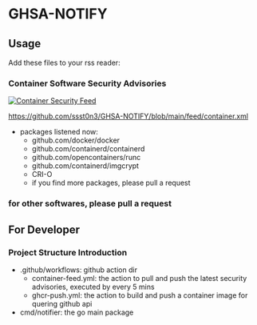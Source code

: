 # GHSA-NOTIFY

## Usage
Add these files to your rss reader: 

### Container Software Security Advisories
[![Container Security Feed](https://github.com/ssst0n3/GHSA-NOTIFY/actions/workflows/container-feed.yml/badge.svg?branch=main)](https://github.com/ssst0n3/GHSA-NOTIFY/actions/workflows/container-feed.yml)

https://github.com/ssst0n3/GHSA-NOTIFY/blob/main/feed/container.xml

* packages listened now:
  * github.com/docker/docker
  * github.com/containerd/containerd
  * github.com/opencontainers/runc
  * github.com/containerd/imgcrypt
  * CRI-O
  * if you find more packages, please pull a request
### for other softwares, please pull a request

## For Developer

### Project Structure Introduction

* .github/workflows: github action dir
  * container-feed.yml: the action to pull and push the latest security advisories, executed by every 5 mins
  * ghcr-push.yml: the action to build and push a container image for quering github api
* cmd/notifier: the go main package
